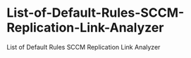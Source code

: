 # List-of-Default-Rules-SCCM-Replication-Link-Analyzer
List of Default Rules SCCM Replication Link Analyzer
